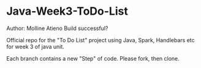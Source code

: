 # Java-Week3-ToDo-List

Author: Molline Atieno
Build successful?



Official repo for the "To Do List" project using Java, Spark, Handlebars etc for week 3 of java unit.

Each branch contains a new "Step" of code. Please fork, then clone.